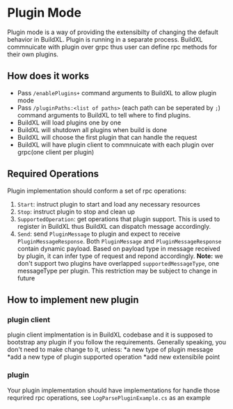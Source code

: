 # Plugin Mode

Plugin mode is a way of providing the extensibilty of changing the default behavior in BuildXL. Plugin is running in a separate process. BuildXL commnuicate with plugin over grpc thus user can define rpc methods for their own plugins. 

## How does it works
* Pass `/enablePlugins+` command arguments to BuildXL to allow plugin mode
* Pass `/pluginPaths:<list of paths>` (each path can be seperated by `;`) command arguments to BuildXL to tell where to find plugins.
* BuildXL will load plugins one by one
* BuildXL will shutdown all plugins when build is done
* BuildXL will choose the first plugin that can handle the request
* BuildXL will have plugin client to commnuicate with each plugin over grpc(one client per plugin)

## Required Operations
Plugin implementation should conform a set of rpc operations:
1. `Start`: instruct plugin to start and load any necessary resources
1. `Stop`:  instruct plugin to stop and clean up
1. `SupportedOperation`: get operations that plugin support. This is used to register in BuildXL thus BuildXL can dispatch message accordingly. 
1. `Send`: send `PluginMessage` to plugin and expect to receive `PluginMessageResponse`. Both `PluginMessage` and `PluginMessageResponse` contain dynamic payload. Based on payload type in message received by plugin, it can infer type of request and repond accordingly. 
__Note:__ we don't support two plugins have overlapped `supportedMessageType`, one messageType per plugin. This restriction may be subject to change in future

## How to implement new plugin

### plugin client 
plugin client implmentation is in BuildXL codebase and it is supposed to bootstrap any plugin if you follow the requirements. Generally speaking, you don't need to make change to it, unless:
*a new type of plugin message 
*add a new type of plugin supported operation
*add new extensibile point

### plugin
Your plugin implementation should have implementations for handle those requrired rpc operations, see `LogParsePluginExample.cs` as an example